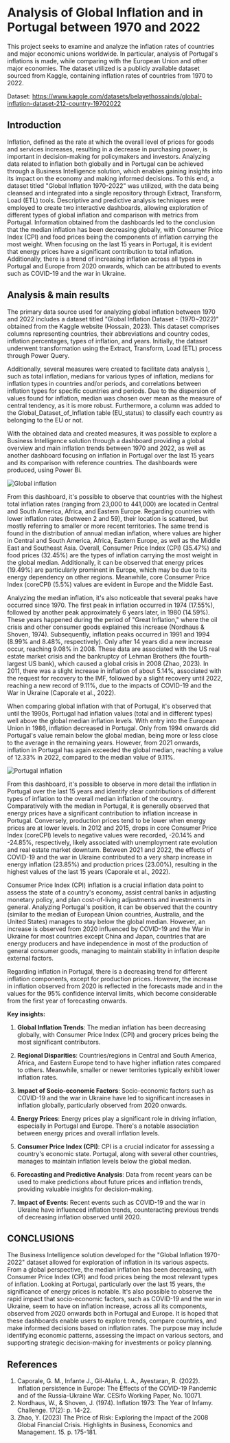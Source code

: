# Analysis of Global Inflation and in Portugal between 1970 and 2022

This project seeks to examine and analyze the inflation rates of countries and major economic unions worldwide.  In particular, analysis of Portugal's inflations is made, while comparing with the European Union and other major economies. The dataset utilized is a publicly available dataset sourced from Kaggle, containing inflation rates of countries from 1970 to 2022.

Dataset: https://www.kaggle.com/datasets/belayethossainds/global-inflation-dataset-212-country-19702022

## Introduction

Inflation, defined as the rate at which the overall level of prices for goods and services increases, resulting in a decrease in purchasing power, is important in decision-making for policymakers and investors. Analyzing data related to inflation both globally and in Portugal can be achieved through a Business Intelligence solution, which enables gaining insights into its impact on the economy and making informed decisions. To this end, a dataset titled "Global Inflation 1970-2022" was utilized, with the data being cleansed and integrated into a single repository through Extract, Transform, Load (ETL) tools. Descriptive and predictive analysis techniques were employed to create two interactive dashboards, allowing exploration of different types of global inflation and comparison with metrics from Portugal. Information obtained from the dashboards led to the conclusion that the median inflation has been decreasing globally, with Consumer Price Index (CPI) and food prices being the components of inflation carrying the most weight. When focusing on the last 15 years in Portugal, it is evident that energy prices have a significant contribution to total inflation. Additionally, there is a trend of increasing inflation across all types in Portugal and Europe from 2020 onwards, which can be attributed to events such as COVID-19 and the war in Ukraine.

## Analysis & main results

  
The primary data source used for analyzing global inflation between 1970 and 2022 includes a dataset titled "Global Inflation Dataset - (1970~2022)" obtained from the Kaggle website (Hossain, 2023). This dataset comprises columns representing countries, their abbreviations and country codes, inflation percentages, types of inflation, and years. Initially, the dataset underwent transformation using the Extract, Transform, Load (ETL) process through Power Query.

Additionally, several measures were created to facilitate data analysis ), such as total inflation, medians for various types of inflation, medians for inflation types in countries and/or periods, and correlations between inflation types for specific countries and periods. Due to the dispersion of values found for inflation, median was chosen over mean as the measure of central tendency, as it is more robust. Furthermore, a column was added to the Global_Dataset_of_Inflation table (EU_status) to classify each country as belonging to the EU or not.

With the obtained data and created measures, it was possible to explore a Business Intelligence solution through a dashboard providing a global overview and main inflation trends between 1970 and 2022, as well as another dashboard focusing on inflation in Portugal over the last 15 years and its comparison with reference countries. The dashboards were produced, using Power Bi.

![Global inflation](https://github.com/natmag93/Global_Dataset_of_inflation/blob/7ccd069435937ee8cf5e408c495fc0063f0f4029/dashboard_1_global.png)

From this dashboard, it's possible to observe that countries with the highest total inflation rates (ranging from 23,000 to 441,000) are located in Central and South America, Africa, and Eastern Europe. Regarding countries with lower inflation rates (between 2 and 59), their location is scattered, but mostly referring to smaller or more recent territories. The same trend is found in the distribution of annual median inflation, where values are higher in Central and South America, Africa, Eastern Europe, as well as the Middle East and Southeast Asia. Overall, Consumer Price Index (CPI) (35.47%) and food prices (32.45%) are the types of inflation carrying the most weight in the global median. Additionally, it can be observed that energy prices (19.49%) are particularly prominent in Europe, which may be due to its energy dependency on other regions. Meanwhile, core Consumer Price Index (coreCPI) (5.5%) values are evident in Europe and the Middle East.

Analyzing the median inflation, it's also noticeable that several peaks have occurred since 1970. The first peak in inflation occurred in 1974 (17.55%), followed by another peak approximately 6 years later, in 1980 (14.59%). These years happened during the period of "Great Inflation," where the oil crisis and other consumer goods explained this increase (Nordhaus & Shoven, 1974). Subsequently, inflation peaks occurred in 1991 and 1994 (8.99% and 8.48%, respectively). Only after 14 years did a new increase occur, reaching 9.08% in 2008. These data are associated with the US real estate market crisis and the bankruptcy of Lehman Brothers (the fourth-largest US bank), which caused a global crisis in 2008 (Zhao, 2023). In 2011, there was a slight increase in inflation of about 5.14%, associated with the request for recovery to the IMF, followed by a slight recovery until 2022, reaching a new record of 9.11%, due to the impacts of COVID-19 and the War in Ukraine (Caporale et al., 2022).

When comparing global inflation with that of Portugal, it's observed that until the 1990s, Portugal had inflation values (total and in different types) well above the global median inflation levels. With entry into the European Union in 1986, inflation decreased in Portugal. Only from 1994 onwards did Portugal's value remain below the global median, being more or less close to the average in the remaining years. However, from 2021 onwards, inflation in Portugal has again exceeded the global median, reaching a value of 12.33% in 2022, compared to the median value of 9.11%.

![Portugal inflation](https://github.com/natmag93/Global_Dataset_of_inflation/blob/7ccd069435937ee8cf5e408c495fc0063f0f4029/dashboard_2_Portugal.png)

From this dashboard, it's possible to observe in more detail the inflation in Portugal over the last 15 years and identify clear contributions of different types of inflation to the overall median inflation of the country. Comparatively with the median in Portugal, it is generally observed that energy prices have a significant contribution to inflation increase in Portugal. Conversely, production prices tend to be lower when energy prices are at lower levels. In 2012 and 2015, drops in core Consumer Price Index (coreCPI) levels to negative values were recorded, -20.14% and -24.85%, respectively, likely associated with unemployment rate evolution and real estate market downturn. Between 2021 and 2022, the effects of COVID-19 and the war in Ukraine contributed to a very sharp increase in energy inflation (23.85%) and production prices (23.00%), resulting in the highest values of the last 15 years (Caporale et al., 2022).

Consumer Price Index (CPI) inflation is a crucial inflation data point to assess the state of a country's economy, assist central banks in adjusting monetary policy, and plan cost-of-living adjustments and investments in general. Analyzing Portugal's position, it can be observed that the country (similar to the median of European Union countries, Australia, and the United States) manages to stay below the global median. However, an increase is observed from 2020 influenced by COVID-19 and the War in Ukraine for most countries except China and Japan, countries that are energy producers and have independence in most of the production of general consumer goods, managing to maintain stability in inflation despite external factors.

Regarding inflation in Portugal, there is a decreasing trend for different inflation components, except for production prices. However, the increase in inflation observed from 2020 is reflected in the forecasts made and in the values for the 95% confidence interval limits, which become considerable from the first year of forecasting onwards.


**Key insights:**


1.  **Global Inflation Trends**: The median inflation has been decreasing globally, with Consumer Price Index (CPI) and grocery prices being the most significant contributors.
    
2.  **Regional Disparities**: Countries/regions in Central and South America, Africa, and Eastern Europe tend to have higher inflation rates compared to others. Meanwhile, smaller or newer territories typically exhibit lower inflation rates.
    
3.  **Impact of Socio-economic Factors**: Socio-economic factors such as COVID-19 and the war in Ukraine have led to significant increases in inflation globally, particularly observed from 2020 onwards.
    
4.  **Energy Prices**: Energy prices play a significant role in driving inflation, especially in Portugal and Europe. There's a notable association between energy prices and overall inflation levels.
    
5.  **Consumer Price Index (CPI)**: CPI is a crucial indicator for assessing a country's economic state. Portugal, along with several other countries, manages to maintain inflation levels below the global median.
    
6.  **Forecasting and Predictive Analysis**: Data from recent years can be used to make predictions about future prices and inflation trends, providing valuable insights for decision-making.
    
7.  **Impact of Events**: Recent events such as COVID-19 and the war in Ukraine have influenced inflation trends, counteracting previous trends of decreasing inflation observed until 2020.



  

## CONCLUSIONS

The Business Intelligence solution developed for the "Global Inflation 1970-2022" dataset allowed for exploration of inflation in its various aspects. From a global perspective, the median inflation has been decreasing, with Consumer Price Index (CPI) and food prices being the most relevant types of inflation. Looking at Portugal, particularly over the last 15 years, the significance of energy prices is notable. It's also possible to observe the rapid impact that socio-economic factors, such as COVID-19 and the war in Ukraine, seem to have on inflation increase, across all its components, observed from 2020 onwards both in Portugal and Europe. It is hoped that these dashboards enable users to explore trends, compare countries, and make informed decisions based on inflation rates. The purpose may include identifying economic patterns, assessing the impact on various sectors, and supporting strategic decision-making for investments or policy planning.

## References

 1. Caporale, G. M., Infante J., Gil-Alaña, L. A., Ayestaran, R. (2022).
    Inflation persistence in Europe: The Effects of the COVID-19
    Pandemic and of the Russia-Ukraine War. CESifo Working Paper, No.
    10071.
 2. Nordhaus, W., & Shoven, J. (1974). Inflation 1973: The Year of
    Infamy. Challenge. 17(2): p. 14-22.
 3. Zhao, Y. (2023) The Price of Risk: Exploring the Impact of the 2008
    Global Financial Crisis. Highlights in Business, Economics and
    Management. 15. p. 175-181.
